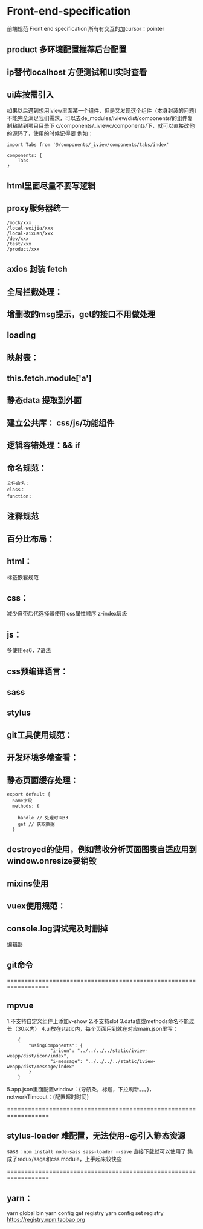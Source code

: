 # Front-end-specification
  前端规范 Front end specification
所有有交互的加cursor：pointer

## product 多环境配置推荐后台配置

## ip替代localhost 方便测试和UI实时查看

## ui库按需引入
如果以后遇到想用iview里面某一个组件，但是又发现这个组件（本身封装的问题）不能完全满足我们需求，可以去de_modules/iview/dist/components/的组件复制粘贴到项目目录下 c/components/_iviewc/components/下，就可以直接改他的源码了，使用的时候记得要
例如：
```
import Tabs from '@/components/_iview/components/tabs/index'

components: {
    Tabs
} 
```

## html里面尽量不要写逻辑

## proxy服务器统一
```
/mock/xxx
/local-weijia/xxx
/local-aixuan/xxx
/dev/xxx
/test/xxx
/product/xxx
```
## axios 封装 fetch

## 全局拦截处理：
## 增删改的msg提示，get的接口不用做处理
## loading

## 映射表：

## this.fetch.module['a']

## 静态data 提取到外面

## 建立公共库： css/js/功能组件

## 逻辑容错处理：&& if

## 命名规范：
	文件命名：
	class：
	function：

## 注释规范

## 百分比布局：

## html：
 标签嵌套规范

## css：
减少自带后代选择器使用
css属性顺序
z-index层级

## js：
多使用es6，7语法

## css预编译语言：
## sass
## stylus

## git工具使用规范：

## 开发环境多端查看：

## 静态页面缓存处理：
```
export default {
  name字段
  methods: {

    handle // 处理时间33
    get // 获取数据
  }
```
## destroyed的使用，例如营收分析页面图表自适应用到window.onresize要销毁

## mixins使用



## vuex使用规范：


## console.log调试完及时删掉

编辑器

## git命令


==================================================================
## mpvue
1.不支持自定义组件上添加v-show
2.不支持slot
3.data值或methods命名不能过长（30以内）
4.ui放在static内，每个页面用到就在对应main.json里写：
```
	{
  		"usingComponents": {
    			"i-icon": "../../../../static/iview-weapp/dist/icon/index",
    			"i-message": "../../../../static/iview-weapp/dist/message/index"
  		}
	}
```
5.app.json里面配置window：{导航条，标题，下拉刷新。。。}，networkTimeout：{配置超时时间}

==================================================================
## stylus-loader 难配置，无法使用~@引入静态资源

sass：```npm install node-sass sass-loader --save``` 直接下载就可以使用了
集成了redux/saga和css module，上手起来较快些











==================================================================
## yarn：
yarn global bin
yarn config get registry
yarn config set registry https://registry.npm.taobao.org
